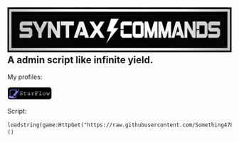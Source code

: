 ![SC](https://raw.githubusercontent.com/Something478/IIIIIIIIIIII/main/GitHub_Images/logo.jpg)  
A admin script like infinite yield.
---
My profiles:
<div align="left"> 
  <a href="https://scriptblox.com/u/StarFlow"> 
    <img src="https://raw.githubusercontent.com/Something478/IIIIIIIIIIII/refs/heads/main/GitHub_Images/P1.png" alt="StarFlow" style="width: 100px; height: auto;"> 
  </a>
</div>
  
Script:  
```
loadstring(game:HttpGet("https://raw.githubusercontent.com/Something478/IIIIIIIIIIII/refs/heads/main/Source.lua"))()
```
